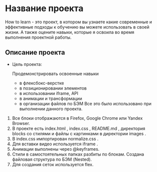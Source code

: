 # Название проекта

How to learn - это проект, в котором вы узнаете какие современные и эффективные подходы к обучению вы можете использовать в своей жизни. А также оцените навыки, которые я освоила во время выполнения проектной работы.

## Описание проекта

* Цель проекта:

    Продемонстрировать освоенные навыки
    - в флексбокс-верстке
    - в позиционировании элементов
    - в использовании iframe, API
    - в анимации и трансформации
    - в организации файлов по БЭМ
Все это было использовано при выполнении данного проекта.


1. Все блоки отображаются в Firefox, Google Chrome или Yandex Browser.
2. В проекте есть index.html , index.css , README.md , директория blocks со стилями и файлы с картинками в
директории images .
3. В index.css импортирован normalize.css .
4. Для вставки видео используется iframe .
5. Анимации выполнены через @keyframes.
6. Стили в самостоятельных папках разбиты по блокам. Создана файловая структура по БЭМ (Nested).
7. Для создания сеток используется flex.




